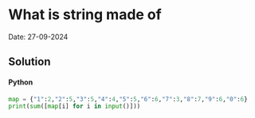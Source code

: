 
# What is string made of

Date: 27-09-2024

## Solution
#### Python
```python
map = {"1":2,"2":5,"3":5,"4":4,"5":5,"6":6,"7":3,"8":7,"9":6,"0":6}
print(sum([map[i] for i in input()]))
```
        